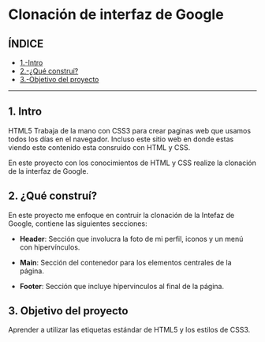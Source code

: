 # Clonación de interfaz de Google

## ÍNDICE

* [1.-Intro](https://github.com/Merari45/clondeinterfazdegoogle/blob/main/README.md#1-intro)
* [2.-¿Qué construí?](https://github.com/Merari45/clondeinterfazdegoogle/blob/main/README.md#2-qu%C3%A9-constru%C3%AD)
* [3.-Objetivo del proyecto](https://github.com/Merari45/clondeinterfazdegoogle/blob/main/README.md#objetivo-del-proyecto)

****

## 1. Intro
HTML5 Trabaja de la mano con CSS3 para crear paginas web que usamos todos los días en el navegador. Incluso este sitio web en donde estas viendo este contenido esta consruido con HTML y CSS.

En este proyecto con los conocimientos de HTML y CSS realize la clonación de la interfaz de Google.

## 2. ¿Qué construí?
En este proyecto me enfoque en contruir la clonación de la Intefaz de Google, contiene las siguientes secciones:

* **Header**: Sección que involucra la foto de mi perfil, iconos y un menú con hipervínculos.

* **Main**: Sección del contenedor para los elementos centrales de la página.

* **Footer**: Sección que incluye hípervinculos al final de la página.

## 3. Objetivo del proyecto
Aprender a utilizar las etiquetas estándar de HTML5 y los estilos de CSS3.
